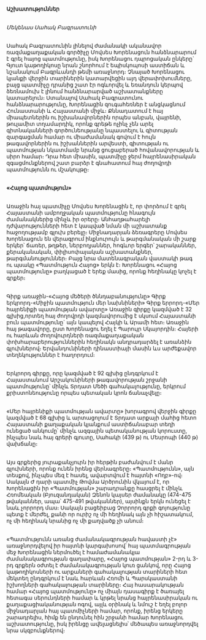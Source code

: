 **Աշխատություններ**

\
_Մեկենաս Սահակ Բագրատունի_

\
Սահակ Բագրատունին լինելով ժամանակի ականավոր ռազմաքաղաքական գործիչը Մովսես Խորենացուն հանձնարարում է գրել հայոց պատմությունը, իսկ Խորենացու դպրոցական ընկերը` Գյուտ կաթողիկոսը նրան շնորհում է եպիսկոպոսի աստիճան և նշանակում Բագրևանդի թեմի առաջնորդ։ Չնայած Խորենացու կյանքի վերջին տարիներին կատարվեցին այդ վերափոխումները, բայց պատմիչը դրանից շատ էր ոգևորվել և եռանդուն կերպով ձեռնամուխ է լինում հանձնարարված աշխատանքները կատարելուն։ Ստանալով Սահակ Բագրատունու հանձնարարությունը, Խորենացին զուգահեռներ է անցկացնում Հունաստանի և Հայաստանի միջև։ Քննադատում է հայ միապետներին ու իշխանավորներին որպես անբան, վայրենի, թուլամիտ տղամարդիկ, որոնք գրեթե ոչինչ չեն արել գիտնականների գործունեությանը նպաստելու և գիտության զարգացման համար ու միաժամանակ գովում է հույն թագավորներին ու իշխաններին արվեստի, գիտության ու պատմության նկատմամբ նրանց ցուցաբերած հովանավորության և սիրո համար։ Դրա հետ միասին, պատմիչը ջերմ հայրենասիրական զգացմունքներով շատ բարձր է գնահատում հայ ժողովրդի պատմությունն ու մշակույթը։

\
**«Հայոց պատմություն»**

\
Առաջին հայ պատմիչը Մովսես Խորենացին է, որ փորձում է գրել Հայաստանի ամբողջական պատմությունը հնագույն ժամանակներից մինչև իր օրերը։ Անհաղթահարելի դժվարությունների հետ է կապված նման մի աշխատանք հաջողությամբ գլուխ բերելը։ Միջնադարյան ձեռագրերը Մովսես Խորենացուն են վերագրում ինքնուրույն և թարգմանական մի շարք երկեր՝ ճառեր, թղթեր, ներբողյաններ, հոգևոր երգեր՝ շարականներ, քերականական, փիլիսոփայական աշխատանքներ, թարգմանություններ։ Բայց նրա մատենագրական վաստակի թագ ու պսակը «Պատմություն Հայոց» երկն է։ Խորենացու «Հայոց պատմությունը» բաղկացած է երեք մասից, որոնք հեղինակը կոչել է գրքեր։

\
Գիրք առաջին-«Հայոց մեծերի ծննդաբանությունը»
Գիրք երկրորդ-«Միջին պատմություն մեր նախնիների»
Գիրք երրորդ-«Մեր հայրենիքի պատմության ավարտը»
Առաջին գիրքը կազմված է 32 գլխից,որտեղ հայ ժողովրդի կազմավորումից է սկսում Հայաստանի բուն պատմությունը` այն կապելով Հայկի և Արամի հետ։ Առաջին հայ թագավորը, ըստ Խորենացու եղել է Պարույր Սկայորդին։ Հայերի ու հարևան ժողովուրդների ռազմաքաղաքական փոխհարաբերություններին հեղինակն անդրադարձել է առանձին գլուխներով։ Երվանդունիների դինաստիայի մասին ևս արժեքավոր տեղեկություններ է հաղորդում։

\
Երկրորդ գիրքը, որը կազմված է 92 գլխից ընդգրկում է Հայաստանում Արշակունիների թագավորության շրջանի պատմությունը՝ մինչև Տրդատ Մեծի գահակալությունը, երկրում քրիստոնեությունը որպես պետական կրոն ճանաչվելը։

\
«Մեր հայրենիքի պատմության ավարտը» խորագրով վերջին գիրքը կազմված է 68 գլխից և արտացոլում է Տրդատ արքայի մահից հետո Հայաստանի քաղաքական կյանքում աստիճանաբար տեղի ունեցած անկումը՝ մինչև ազգային պետականության կորուստը, ինչպես նաև հայ գրերի գյուտը, Սահակի (439 թ) ու Մեսրոպի (440 թ) վախճանը։

\
Այս գրքերից յուրաքանչյուրն իր հերթին բաժանվում է մանր գլուխների, որոնք ունեն իրենց վերնագրերը։ «Պատմությունն», այն տեսքով, ինչպես մեզ է հասել, ավարտվում է հայտնի «Ողբ»-ով։ Սակայն Ժ դարի պատմիչ Թովմա Արծրունին վկայում է, որ Խորենացին իր «Պատմության» շարադրանքը հասցրել է մինչև Հռոմեական (Բյուզանդական) Զենոն կայսեր ժամանակը (474-475 թվականներ, ապա՝ 475-491 թվականներ), այսինքն երկն ունեցել է նաև չորրորդ մաս։ Սակայն բացեիբաց Չորրորդ գրքի գոյությունը պետք է մերժել, քանի որ ուրիշ ոչ մի հեղինակ այն չի հիշատակում, ոչ մի հեղինակ նրանից ոչ մի քաղվածք չի անում։

\
«Պատմությունն առանց ժամանակագրության հավաստի չէ» առաջնորդվելով իր հայտնի կարգախոսով՝ հայ պատմագրության մեջ Խորենացին ներմուծել է համաժամանակյա ժամանակագրության գաղափարը, «Հայոց պատմության» 2-րդ և 3-րդ գրքերն օժտել է ժամանակագրության կուռ ցանկով, որը Հայոց կաթողիկոսների ու արքաների գահակալության տարիների հետ մեկտեղ ընդգրկում է նաև հարևան Հռոմի և Պարսկաստանի իշխողների գահակալության տարիները։ Հայ հասարակության համար «Հայոց պատմությունը» ոչ միայն դասագիրք է ծառայել հետագա սերունդների համար և կրթել նրանց հայրենասիրական ու քաղաքացիականության ոգով, այլև օրինակ և նմուշ է եղել բոլոր միջնադարյան հայ պատմիչների համար, որոնք, իրենց երկերը շարադրելիս, հիմք են ընդունել հին շրջանի համար Խորենացու աշխատությունը, իսկ իրենցը ավելացնելիս՝ մեծապես առաջնորդվել նրա սկզբունքներով։
